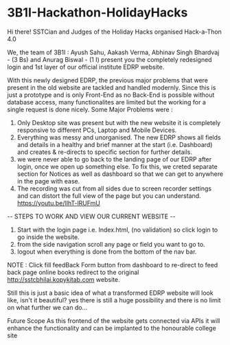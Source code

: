 # 3B1I-Hackathon-HolidayHacks

Hi there! SSTCian and Judges of the Holiday Hacks organised Hack-a-Thon 4.0

We, the team of 3B1I : Ayush Sahu, Aakash Verma, Abhinav Singh Bhardvaj - (3 Bs) and Anurag Biswal - (1 I) present you the completely redesigned login and 1st layer of our official institute EDRP website.

With this newly designed EDRP, the previous major problems that were present in the old website are tackled and handled modernly.
Since this is just a prototype and is only Front-End as no Back-End is possible without database access, many functionalites are limited but the working for a single request is done nicely.
Some Major Problems were :
1. Only Desktop site was present but with the new website it is completely responsive to different PCs, Laptop and Mobile Devices.
2. Everything was messy and unorganised. The new EDRP shows all fields and details in a healthy and brief manner at the start (i.e. Dashboard) and creates & re-directs to specific section for further details.
3. we were never able to go back to the landing page of our EDRP after login, once we open up something else. To fix this, we creted separate section for Notices as well as dashboard so that we can get to anywhere in the page with ease.
4. The recording was cut from all sides due to screen recorder settings and can distort the full view of the page but you can understand.
    https://youtu.be/lIhT-lRUFmU

-- STEPS TO WORK AND VIEW OUR CURRENT WEBSITE --
1. Start with the login page i.e. Index.html, (no validation) so click login to go inside the website.
2. from the side navigation scroll any page or field you want to go to.
3. logout when everything is done from the bottom of the nav bar.

NOTE : 
Click fill feedBack Form button from dashboard to re-direct to feed back page
online books redirect to the original http://sstcbhilai.kopykitab.com website.

Still this is just a basic idea of what a transformed EDRP website will look like, isn't it beautiful?
yes there is still a huge possibility and there is no limit on what further we can do...

Future Scope 
As this frontend of the website gets connected via APIs it will enhance the functionality and can be implanted to the honourable college site
